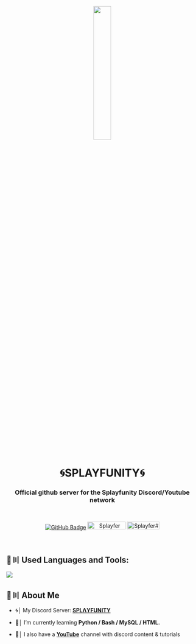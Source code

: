 <p align="center">
<a href="#"><img width="30%" height="auto" src="https://cdn.discordapp.com/attachments/985551183479463998/1001856009670758470/coding2.gif" height="175px"/></a>
</p>

<h1 align="center">🌀SPLAYFUNITY🌀</h1>
<h3 align="center">Official github server for the Splayfunity Discord/Youtube network</h3>

<br>


<p align="center">
    <a href="https://github.com/SplayfunityDE?tab=followers"><img src="https://img.shields.io/github/followers/SplayfunityDE?label=Followers&style=social" alt="GitHub Badge"></a>
    <a href="https://youtube.com/splayfer"><img src="https://img.shields.io/youtube/channel/views/UCGvcLOmPKMv4JstBZezFkHA?label=YouTube&logo=YouTube&style=flat-square" alt="Splayfer" width="100" height="20"/></a>
    <a href="https://discord.gg/splayfer"><img src="https://img.shields.io/badge/Discord-7488cd?style=for-the-badge&logo=discord&logoColor=white" alt="Splayfer#9999" width="85" height="20"/></a>
</p>



<br>

## 🚀〣 Used Languages and Tools:

![](https://skillicons.dev/icons?i=java,github,mysql,linux,bash,git,discord,bots,mongodb)

## 🔎〣 About Me

- 🌀│ My Discord Server: **[SPLΛYFUNITY](https://discord.gg/V2Vc5hpRkH)**

- 🌱│ I’m currently learning **Python / Bash / MySQL / HTML.**

- 🎥│ I also have a **[YouTube](https://youtube.com/splayfer)** channel with discord content & tutorials

<br/>
<br/>
